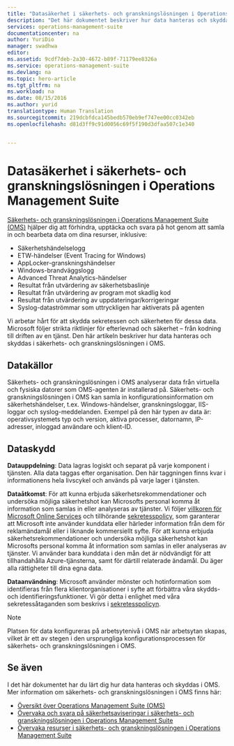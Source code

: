 ```yaml
---
title: "Datasäkerhet i säkerhets- och granskningslösningen i Operations Management Suite | Microsoft Docs"
description: "Det här dokumentet beskriver hur data hanteras och skyddas i säkerhets- och granskningslösningen i Operations Management Suite."
services: operations-management-suite
documentationcenter: na
author: YuriDio
manager: swadhwa
editor: 
ms.assetid: 9cdf7deb-2a30-4672-b89f-71179ee8326a
ms.service: operations-management-suite
ms.devlang: na
ms.topic: hero-article
ms.tgt_pltfrm: na
ms.workload: na
ms.date: 08/15/2016
ms.author: yurid
translationtype: Human Translation
ms.sourcegitcommit: 219dcbfdca145bedb570eb9ef747ee00cc0342eb
ms.openlocfilehash: d81d3ff9c91d0056c69f5f190d3dfaa507c1e340


---
```

# <a name="operations-management-suite-security-and-audit-solution-data-security"></a>Datasäkerhet i säkerhets- och granskningslösningen i Operations Management Suite
[Säkerhets- och granskningslösningen i Operations Management Suite (OMS)](operations-management-suite-overview.md) hjälper dig att förhindra, upptäcka och svara på hot genom att samla in och bearbeta data om dina resurser, inklusive:

* Säkerhetshändelselogg
* ETW-händelser (Event Tracing for Windows)
* AppLocker-granskningshändelser
* Windows-brandväggslogg
* Advanced Threat Analytics-händelser
* Resultat från utvärdering av säkerhetsbaslinje
* Resultat från utvärdering av program mot skadlig kod
* Resultat från utvärdering av uppdateringar/korrigeringar
* Syslog-dataströmmar som uttryckligen har aktiverats på agenten

Vi arbetar hårt för att skydda sekretessen och säkerheten för dessa data. Microsoft följer strikta riktlinjer för efterlevnad och säkerhet – från kodning till driften av en tjänst.
Den här artikeln beskriver hur data hanteras och skyddas i säkerhets- och granskningslösningen i OMS.

## <a name="data-sources"></a>Datakällor
Säkerhets- och granskningslösningen i OMS analyserar data från virtuella och fysiska datorer som OMS-agenten är installerad på. Säkerhets- och granskningslösningen i OMS kan samla in konfigurationsinformation om säkerhetshändelser, t.ex. Windows-händelser, granskningsloggar, IIS-loggar och syslog-meddelanden. Exempel på den här typen av data är: operativsystemets typ och version, aktiva processer, datornamn, IP-adresser, inloggad användare och klient-ID.  

## <a name="data-protection"></a>Dataskydd
**Datauppdelning**: Data lagras logiskt och separat på varje komponent i tjänsten. Alla data taggas efter organisation. Den här taggningen finns kvar i informationens hela livscykel och används på varje lager i tjänsten. 

**Dataåtkomst**: För att kunna erbjuda säkerhetsrekommendationer och undersöka möjliga säkerhetshot kan Microsofts personal komma åt information som samlas in eller analyseras av tjänster. Vi följer [villkoren för Microsoft Online Services](http://www.microsoftvolumelicensing.com/DocumentSearch.aspx?Mode=3&DocumentTypeId=31) och tillhörande [sekretesspolicy](https://www.microsoft.com/privacystatement/en-us/OnlineServices/Default.aspx), som garanterar att Microsoft inte använder kunddata eller härleder information från dem för reklamändamål eller i liknande kommersiellt syfte. För att kunna erbjuda säkerhetsrekommendationer och undersöka möjliga säkerhetshot kan Microsofts personal komma åt information som samlas in eller analyseras av tjänster. Vi använder bara kunddata i den mån det är nödvändigt för att tillhandahålla Azure-tjänsterna, samt för därtill relaterade ändamål. Du äger alla rättigheter till dina egna data.

**Dataanvändning**: Microsoft använder mönster och hotinformation som identifieras från flera klientorganisationer i syfte att förbättra våra skydds- och identifieringsfunktioner. Vi gör detta i enlighet med våra sekretessåtaganden som beskrivs i [sekretesspolicyn](https://www.microsoft.com/privacystatement/en-us/OnlineServices/Default.aspx).

> [!NOTE]
> Platsen för data konfigureras på arbetsytenivå i OMS när arbetsytan skapas, vilket är ett av stegen i den ursprungliga konfigurationsprocessen för säkerhets- och granskningslösningen i OMS.
> 
> 

## <a name="see-also"></a>Se även
I det här dokumentet har du lärt dig hur data hanteras och skyddas i OMS. Mer information om säkerhets- och granskningslösningen i OMS finns här:

* [Översikt över Operations Management Suite (OMS)](operations-management-suite-overview.md)
* [Övervaka och svara på säkerhetsaviseringar i säkerhets- och granskningslösningen i Operations Management Suite](oms-security-responding-alerts.md)
* [Övervaka resurser i säkerhets- och granskningslösningen i Operations Management Suite](oms-security-monitoring-resources.md)




<!--HONumber=Nov16_HO2-->


